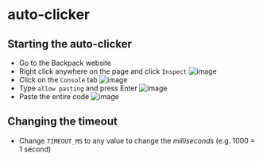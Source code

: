 # auto-clicker

## Starting the auto-clicker
- Go to the Backpack website
- Right click anywhere on the page and click `Inspect`
  ![image](https://github.com/angelesmika/auto-clicker/assets/71173355/b34a5f05-6e86-428a-80da-edfba029f84f)
- Click on the `Console` tab
  ![image](https://github.com/angelesmika/auto-clicker/assets/71173355/da0171b9-32ab-43d3-a93b-1ccf40a7e9e0)
- Type `allow pasting` and press Enter
  ![image](https://github.com/angelesmika/auto-clicker/assets/71173355/d39fafee-1369-4f5c-a429-af0685365b92)
- Paste the entire code
  ![image](https://github.com/angelesmika/auto-clicker/assets/71173355/a84d75c5-accb-45e1-989b-4bb789c88983)

## Changing the timeout
- Change `TIMEOUT_MS` to any value to change the *milliseconds* (e.g. 1000 = 1 second)
